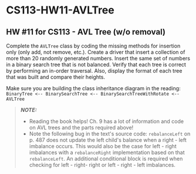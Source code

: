 # CS113-HW11-AVLTree
## HW #11 for CS113 - AVL Tree (w/o removal)

Complete the `AVLTree` class by coding the missing methods for insertion only (only add, not remove, etc.).  Create a driver that insert a collection of more than 20 randomly generated numbers.  Insert the same set of numbers in a binary search tree that is not balanced.  Verify that each tree is correct by performing an in-order traversal.  Also, display the format of each tree that was built and compare their heights.

Make sure you are building the class inheritance diagram in the reading:
`BinaryTree <-- BinarySearchTree <-- BinarySearchTreeWithRotate <-- AVLTree`

> ***NOTE:***
> - Reading the book helps! Ch. 9 has a lot of information and code on AVL trees and the parts required above!
> - Note the following bug in the text's source code: `rebalanceLeft` on p. 487 does not update the left child's balance when a right - left imbalance occurs. This would also be the case for left - right imbalances with a `rebalanceRight` implementation based on that `rebalanceLeft`. An additional conditional block is required when checking for left - right- right or left - right - left imbalances.
